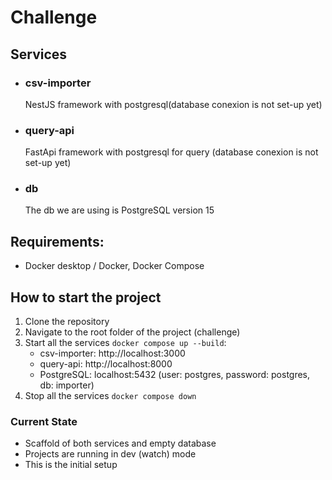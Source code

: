 # Challenge

## Services

- ### csv-importer

  NestJS framework with postgresql(database conexion is not set-up yet)

- ### query-api

  FastApi framework with postgresql for query (database conexion is not set-up
  yet)

- ### db

  The db we are using is PostgreSQL version 15

## Requirements:

- Docker desktop / Docker, Docker Compose

## How to start the project

1. Clone the repository
2. Navigate to the root folder of the project (challenge)
3. Start all the services `docker compose up --build`:
   - csv-importer: http://localhost:3000
   - query-api: http://localhost:8000
   - PostgreSQL: localhost:5432 (user: postgres, password: postgres, db:
     importer)
4. Stop all the services `docker compose down`

### Current State

- Scaffold of both services and empty database
- Projects are running in dev (watch) mode
- This is the initial setup
